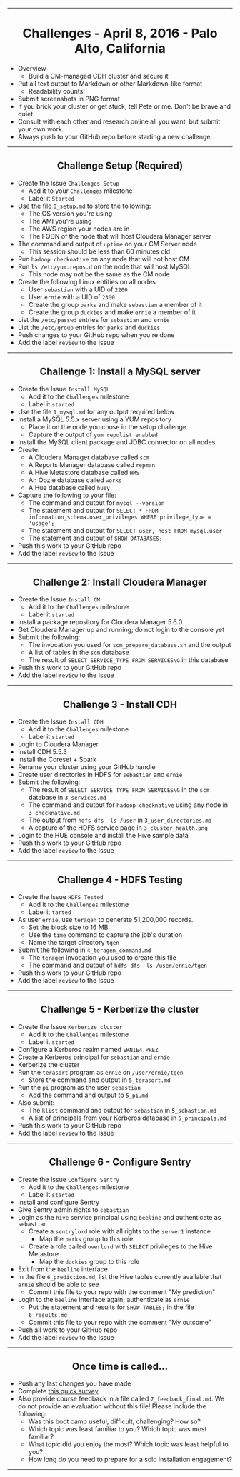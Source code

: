 <!-- CSS work goes here for the time being -->
<!-- set a:link text-decoration to none -->
<!-- set a:hover text-decoration to underline -->
<!-- http://forums.markdownpad.com/discussion/143/include-pdf-pagebreak-instructions-in-markdown/p1 -->

---
<div style="page-break-after: always;"></div>

# <center> Challenges - April 8, 2016 - Palo Alto, California

* Overview
    * Build a CM-managed CDH cluster and secure it
* Put all text output to Markdown or other Markdown-like format
    * Readability counts!
* Submit screenshots in PNG format
* If you brick your cluster or get stuck, tell Pete or me. Don't be brave and quiet.
* Consult with each other and research online all you want, but submit your own work.
* Always push to your GitHub repo before starting a new challenge.

---
<div style="page-break-after: always;"></div>

## <center> Challenge Setup (Required)

* Create the Issue `Challenges Setup`
    * Add it to your `Challenges` milestone
    * Label it `Started`
* Use the file `0_setup.md` to store the following:
    * The OS version you're using
    * The AMI you're using
    * The AWS region your nodes are in
    * The FQDN of the node that will host Cloudera Manager server
* The command and output of `uptime` on your CM Server node
    * This session should be less than 60 minutes old
* Run `hadoop checknative` on any node that will not host CM
* Run `ls /etc/yum.repos.d` on the node that will host MySQL
    * This node may not be the same as the CM node
* Create the following Linux entities on all nodes
    * User `sebastian` with a UID of `2200`
    * User `ernie` with a UID of `2300`
    * Create the group `parks` and make `sebastian` a member of it
    * Create the group `duckies` and make `ernie` a member of it
* List the `/etc/passwd` entries for `sebastian` and `ernie`
* List the `/etc/group` entries for `parks` and `duckies`
* Push changes to your GitHub repo when you're done
* Add the label `review` to the Issue

---
<div style="page-break-after: always;"></div>

## <center> Challenge 1: Install a MySQL server

* Create the Issue `Install MySQL`
    * Add it to the `Challenges` milestone
    * Label it `started`
* Use the file `1_mysql.md` for any output required below
* Install a MySQL 5.5.x server using a YUM repository
    * Place it on the node you chose in the setup challenge.
    * Capture the output of `yum repolist enabled`
* Install the MySQL client package and JDBC connector on all nodes
* Create:
    * A Cloudera Manager database called `scm` 
    * A Reports Manager database called `repman`
    * A Hive Metastore database called `HMS`
    * An Oozie database called `works`
    * A Hue database called `huey`
* Capture the following to your file:
    * The command and output for `mysql --version`
    * The statement and output for `SELECT * FROM information_schema.user_privileges WHERE privilege_type = 'usage';`
    * The statement and output for `SELECT user, host FROM mysql.user`
    * The statement and output of `SHOW DATABASES;`
* Push this work to your GitHub repo
* Add the label `review` to the Issue

---
<div style="page-break-after: always;"></div>

## <center> Challenge 2: Install Cloudera Manager

* Create the Issue `Install CM`
    * Add it to the `Challenges` milestone
    * Label it `started`
* Install a package repository for Cloudera Manager 5.6.0
* Get Cloudera Manager up and running; do not login to the console yet
* Submit the following:
    * The invocation you used for `scm_prepare_database.sh` and the output
    * A list of tables in the `scm` database
    * The result of `SELECT SERVICE_TYPE FROM SERVICES\G` in this database
* Push this work to your GitHub repo
* Add the label `review` to the Issue

---
<div style="page-break-after: always;"></div>

## <center> Challenge 3 - Install CDH

* Create the Issue `Install CDH`
    * Add it to the `Challenges` milestone
    * Label it `started`
* Login to Cloudera Manager
* Install CDH 5.5.3
* Install the Coreset + Spark
* Rename your cluster using your GitHub handle
* Create user directories in HDFS for `sebastian` and `ernie`
* Submit the following:
    * The result of `SELECT SERVICE_TYPE FROM SERVICES\G` in the `scm` database in `3_services.md`
    * The command and output for `hadoop checknative` using any node in `3_checknative.md`
    * The output from `hdfs dfs -ls /user` in `3_user_directories.md`
    * A capture of the HDFS service page in `3_cluster_health.png`
* Login to the HUE console and install the Hive sample data
* Push this work to your GitHub repo
* Add the label `review` to the Issue

---
<div style="page-break-after: always;"></div>

## <center> Challenge 4 - HDFS Testing

* Create the Issue `HDFS Tested`
    * Add it to the `Challenges` milestone
    * Label it `tarted`
* As user `ernie`, use `teragen` to generate 51,200,000 records.
    * Set the block size to 16 MB
    * Use the `time` command to capture the job's duration
    * Name the target directory `tgen`
* Submit the following in `4_teragen_command.md`
    * The `teragen` invocation you used to create this file
    * The command and output of `hdfs dfs -ls /user/ernie/tgen` 
* Push this work to your GitHub repo
* Add the label `review` to the Issue

---
<div style="page-break-after: always;"></div>

## <center> Challenge 5 - Kerberize the cluster

* Create the Issue `Kerberize cluster`
    * Add it to the `Challenges` milestone
    * Label it `started`
* Configure a Kerberos realm named `ERNIE4.PREZ`
* Create a Kerberos principal for `sebastian` and `ernie`
* Kerberize the cluster
* Run the `terasort` program as `ernie` on `/user/ernie/tgen`
    * Store the command and output in `5_terasort.md`
* Run the `pi` program as the user `sebastian`
    * Add the command and output to `5_pi.md`
* Also submit:
    * The `klist` command and output for `sebastian` in `5_sebastian.md`
    * A list of principals from your Kerberos database in `5_principals.md`
* Push this work to your GitHub repo
* Add the label `review` to the Issue

---
<div style="page-break-after: always;"></div>

## <center> Challenge 6 - Configure Sentry

* Create the Issue `Configure Sentry`
    * Add it to the `Challenges` milestone
    * Label it `started`
* Install and configure Sentry
* Give Sentry admin rights to `sebastian`
* Login as the `hive` service principal using `beeline` and authenticate as `sebastian`
    * Create a `sentrylord` role with all rights to the `server1` instance
        * Map the `parks` group to this role
    * Create a role called `overlord` with `SELECT` privileges to the Hive Metastore
        * Map the `duckies` group to this role
* Exit from the `beeline` interface
* In the file `6_prediction.md`, list the Hive tables currently available that `ernie` should be able to see
    * Commit this file to your repo with the comment "My prediction"
* Login to the `beeline` interface again; authenticate as `ernie`
    * Put the statement and results for `SHOW TABLES;` in the file `6_results.md`
    * Commit this file to your repo with the comment "My outcome"
* Push all work to your GitHub repo
* Add the label `review` to the Issue

---
<div style="page-break-after: always;"></div>

## <center> Once time is called...

* Push any last changes you have made
* Complete [this quick survey](https://docs.google.com/forms/d/1cFfvTHKz8TEYZgkkZSQFAYtULxsuc-S1qE2kiDFSrBo/viewform)
* Also provide course feedback in a file called `7_feedback_final.md`. We do not provide an 
evaluation without this file! Please include the following:
    * Was this boot camp useful, difficult, challenging? How so?
    * Which topic was least familiar to you? Which topic was most familiar?
    * What topic did you enjoy the most? Which topic was least helpful to you?
    * How long do you need to prepare for a solo installation engagement?

---
<div style="page-break-after: always;"></div>
